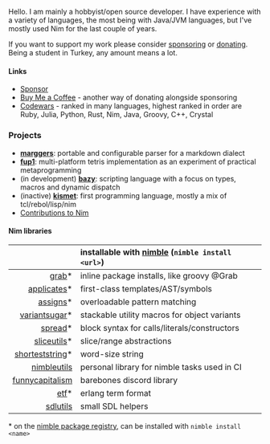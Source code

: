 Hello. I am mainly a hobbyist/open source developer. I have experience with a variety of languages, the most being with Java/JVM languages, but I've mostly used Nim for the last couple of years. 

If you want to support my work please consider [sponsoring](https://github.com/sponsors/metagn/) or [donating](https://www.buymeacoffee.com/metagn). Being a student in Turkey, any amount means a lot.


#### Links

* [Sponsor](https://github.com/sponsors/metagn/)
* [Buy Me a Coffee](https://www.buymeacoffee.com/metagn) - another way of donating alongside sponsoring
* [Codewars](https://www.codewars.com/users/metagn) - ranked in many languages, highest ranked in order are Ruby, Julia, Python, Rust, Nim, Java, Groovy, C++, Crystal

### Projects

* [**marggers**](https://github.com/metagn/marggers): portable and configurable parser for a markdown dialect
* [**fup1**](https://github.com/metagn/fup1): multi-platform tetris implementation as an experiment of practical metaprogramming
* (in development) [**bazy**](https://github.com/metagn/bazy): scripting language with a focus on types, macros and dynamic dispatch
* (inactive) [**kismet**](https://github.com/metagn/kismet): first programming language, mostly a mix of tcl/rebol/lisp/nim
* [Contributions to Nim](https://github.com/nim-lang/Nim/commits?author=metagn)

#### Nim libraries

|  | installable with [nimble](https://github.com/nim-lang/nimble) (`nimble install <url>`) | 
| --: | :-- |
| [grab](https://github.com/metagn/grab)* | inline package installs, like groovy @Grab |
| [applicates](https://github.com/metagn/applicates)* | first-class templates/AST/symbols |
| [assigns](https://github.com/metagn/assigns)* | overloadable pattern matching |
| [variantsugar](https://github.com/metagn/variantsugar)* | stackable utility macros for object variants |
| [spread](https://github.com/metagn/spread)* | block syntax for calls/literals/constructors |
| [sliceutils](https://github.com/metagn/sliceutils)* | slice/range abstractions |
| [shorteststring](https://github.com/metagn/shorteststring)* | word-size string |
| [nimbleutils](https://github.com/metagn/nimbleutils) | personal library for nimble tasks used in CI |
| [funnycapitalism](https://github.com/metagn/funnycapitalism) | barebones discord library |
| [etf](https://github.com/metagn/etf)* | erlang term format |
| [sdlutils](https://github.com/metagn/sdlutils) | small SDL helpers |

\* on the [nimble package registry](https://github.com/nim-lang/packages), can be installed with `nimble install <name>`
